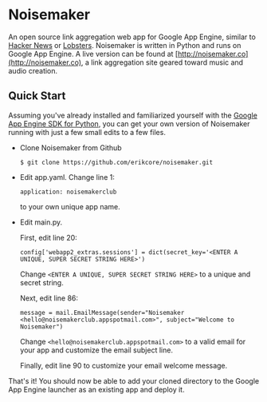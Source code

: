 # Noisemaker
An open source link aggregation web app for Google App Engine, similar to [Hacker News](https://news.ycombinator.com/) or [Lobsters](https://lobste.rs/). Noisemaker is written in Python and runs on Google App Engine. A live version can be found at [http://noisemaker.co](http://noisemaker.co), a link aggregation site geared toward music and audio creation.

## Quick Start
Assuming you've already installed and familiarized yourself with the [Google App Engine SDK for Python](https://cloud.google.com/appengine/downloads), you can get your own version of Noisemaker running with just a few small edits to a few files.

* Clone Noisemaker from Github

  ```$ git clone https://github.com/erikcore/noisemaker.git```
  
* Edit app.yaml. Change line 1:

  ```application: noisemakerclub```
  
  to your own unique app name.
  
* Edit main.py.
  
  First, edit line 20:
  
  ```config['webapp2_extras.sessions'] = dict(secret_key='<ENTER A UNIQUE, SUPER SECRET STRING HERE>')```
  
  Change `<ENTER A UNIQUE, SUPER SECRET STRING HERE>` to a unique and secret string.
  
  Next, edit line 86:
  
  ```message = mail.EmailMessage(sender="Noisemaker <hello@noisemakerclub.appspotmail.com>", subject="Welcome to Noisemaker")```
  
  Change `<hello@noisemakerclub.appspotmail.com>` to a valid email for your app and customize the email subject line.
  
  Finally, edit line 90 to customize your email welcome message.

That's it! You should now be able to add your cloned directory to the Google App Engine launcher as an existing app and deploy it.
